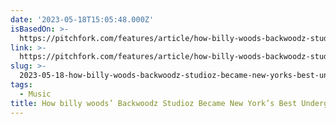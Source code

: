 ```yaml
---
date: '2023-05-18T15:05:48.000Z'
isBasedOn: >-
  https://pitchfork.com/features/article/how-billy-woods-backwoodz-studioz-became-new-yorks-best-underground-rap-label/
link: >-
  https://pitchfork.com/features/article/how-billy-woods-backwoodz-studioz-became-new-yorks-best-underground-rap-label/
slug: >-
  2023-05-18-how-billy-woods-backwoodz-studioz-became-new-yorks-best-underground-rap-l
tags:
  - Music
title: How billy woods’ Backwoodz Studioz Became New York’s Best Underground Rap L
---
```


